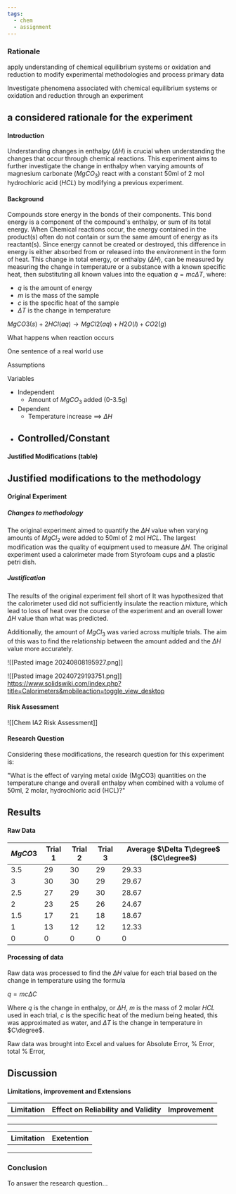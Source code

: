 ```yaml
---
tags:
  - chem
  - assignment
---
```






### Rationale

apply understanding of chemical equilibrium systems or oxidation and reduction to modify experimental methodologies and process primary data

Investigate phenomena associated with chemical equilibrium systems or oxidation and reduction through an experiment





## a considered rationale for the experiment
#### Introduction
Understanding changes in enthalpy $(\Delta H)$ is crucial when understanding the changes that occur through chemical reactions. This experiment aims to further investigate the change in enthalpy when varying amounts of magnesium carbonate ($MgCO_3$) react with a constant 50ml of 2 mol hydrochloric acid ($HCL$) by modifying a previous experiment. 

#### Background
Compounds store energy in the bonds of their components. This bond energy is a component of the compound's enthalpy, or sum of its total energy. 
When Chemical reactions occur, the energy contained in the product(s) often do not contain or sum the same amount of energy as its reactant(s). Since energy cannot be created or destroyed, this difference in energy is either absorbed from or released into the environment in the form of heat. 
This change in total energy, or enthalpy $(\Delta H)$, can be measured by measuring the change in temperature or a substance with a known specific heat, then substituting all known values into the equation $q=mc\Delta T$, where:
- $q$ is the amount of energy
- $m$ is the mass of the sample
- $c$ is the specific heat of the sample
- $\Delta T$ is the change in temperature 






$MgCO3​(s)+2HCl(aq)→MgCl2​(aq)+H2​O(l)+CO2​(g)$



What happens when reaction occurs




One sentence of a real world use


Assumptions


Variables
- Independent
	- Amount of $MgCO_3$ added (0-3.5g)
- Dependent
	- Temperature increase $\implies$ $\Delta H$ 
- Controlled/Constant
	- 


#### Justified Modifications (table)
## Justified modifications to the methodology
#### Original Experiment

##### Changes to methodology
The original experiment aimed to quantify the $\Delta H$ value when varying amounts of $MgCl_2$ were added to 50ml of 2 mol $HCL$. The largest modification was the quality of equipment used to measure $\Delta H$. The original experiment used a calorimeter made from Styrofoam cups and a plastic petri dish. 

##### Justification
The results of the original experiment fell short of 
It was hypothesized that the calorimeter used did not sufficiently insulate the reaction mixture, which lead to loss of heat over the course of the experiment and an overall lower $\Delta H$ value than what was predicted.

Additionally, the amount of $MgCl_3$ was varied across multiple trials. The aim of this was to find the relationship between the amount added and the $\Delta H$ value more accurately. 


![[Pasted image 20240808195927.png]]




![[Pasted image 20240729193751.png]]
https://www.solidswiki.com/index.php?title=Calorimeters&mobileaction=toggle_view_desktop

#### Risk Assessment
![[Chem IA2 Risk Assessment]]

#### Research Question
Considering these modifications, the research question for this experiment is:

"What is the effect of varying metal oxide (MgCO3) quantities on the temperature change and overall enthalpy when combined with a volume of 50ml, 2 molar, hydrochloric acid (HCL)?"

## Results


#### Raw Data

| $MgCO3$ | Trial 1 | Trial 2 | Trial 3 | Average $\Delta T\degree$ ($C\degree$) |
| ------- | ------- | ------- | ------- | -------------------------------------- |
| 3.5     | 29      | 30      | 29      | 29.33                                  |
| 3       | 30      | 30      | 29      | 29.67                                  |
| 2.5     | 27      | 29      | 30      | 28.67                                  |
| 2       | 23      | 25      | 26      | 24.67                                  |
| 1.5     | 17      | 21      | 18      | 18.67                                  |
| 1       | 13      | 12      | 12      | 12.33                                  |
| 0       | 0       | 0       | 0       | 0                                      |




#### Processing of data
Raw data was processed to find the $\Delta H$ value for each trial based on the change in temperature using the formula

$q=mc\Delta C$ 

Where $q$ is the change in enthalpy, or $\Delta H$, $m$ is the mass of 2 molar $HCL$ used in each trial, $c$ is the specific heat of the medium being heated, this was approximated as water, and $\Delta T$ is the change in temperature in $C\degree$. 

Raw data was brought into Excel and values for Absolute Error, % Error, total % Error,





## Discussion
#### Limitations, improvement and Extensions
| **Limitation** | **Effect on Reliability and Validity** | **Improvement** |
| :------------- | :------------------------------------- | :-------------- |
|                |                                        |                 |
|                |                                        |                 |
|                |                                        |                 |



| Limitation | Exetention |
| :--------- | :--------- |
|            |            |
|            |            |
|            |            |
### Conclusion

To answer the research question...







